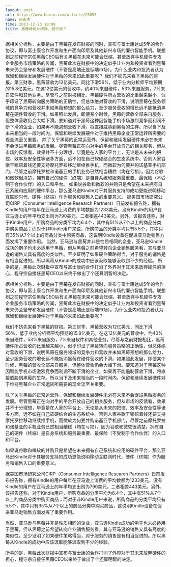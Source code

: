 ```yaml
---
layout: post
url: https://www.huxiu.com/article/25095
name: 孙永杰
time: 2013-12-23 10:09
title: 黑莓缘何业绩降、股价涨？
---
```

据相关分析称，主要是由于黑莓在发布财报的同时，宣布与富士康达成5年的合作协议，即与富士康合作开发和生产面向印尼及其他新兴市场的廉价智能手机。联想到之前程守宗任黑莓CEO后有关黑莓在未来可能会压缩，甚至放弃手机硬件专攻企业服务市场策略的传闻，黑莓此次在财报中的决定似乎让业内和投资者看到黑莓未来仍会坚守和发展硬件（不管是高端还是低端市场）。为什么业内和投资者认为保留和继续发展硬件对于黑莓的未来如此重要呢？ 我们不妨先来看下黑莓的财报。第三财季，黑莓营收为12亿美元，同比下滑56%，低于业内分析师平均预期的15.8亿美元。在这12亿美元的营收中，约40%来自硬件，53%来自服务，7%来自软件和其他业务。尽管与之前财报相比，黑莓硬件所占营收的比重越来越小，似乎印证了黑莓转向服务策略的正确性，但总体绝对营收的下滑，说明黑莓在服务领域的竞争力和营收并未如黑莓预想的那么给力，至少服务营收的增长远不能抵消黑莓在硬件营收的下滑。如果照此发展，即便某个时候，黑莓的营收全部来自服务，但整体营收仍会大幅下滑。要知道对于黑莓这种因智能手机市场激烈竞争而利润不断下滑的企业，如果再不能遏制营收下滑，将直接威胁到黑莓的生存。所以当下及未来相当的一段时间内，保留和继续发展硬件对于维持黑莓企业正常运转所需要的现金流至关重要。 除了关乎黑莓的正常运营外，保留和继续发展硬件未必在未来不会促进黑莓服务的发展。尽管黑莓正在向对手的平台开放自己的相关服务，但从市场的反馈看，效果并不十分理想，毕竟是在人家的平台上，无论是从未来的把控、效率及安全性等诸多方面，远不如在自己软硬结合的生态系统中。否则人家谷歌干嘛赔着钱还要支持摩托罗拉移动继续推手机，而微软为何要并购诺基亚手机部门，尽管之前摩托罗拉和诺基亚的手机业务已然相当糟糕（均在亏损）。因为谷歌和微软很清楚，拥有自己的硬件（终端）是自身系统和服务最重要、最保险（不受制于合作伙伴）的入口和平台。 如果说谷歌和微软的并购只是希望在未来拥有自己系统和应用的硬件平台，那么亚马逊Kindle对于其服务支持的成功更能说明移动互联网时代，硬件（终端）作为服务和销售入口的重要意义。 据美国市场研究公司CIRP（Consumer Intelligence Research Partners）日前发布报告称，拥有Kindle的用户每年在亚马逊上消费的平均数额为1233美元，没有Kindle的用户在亚马逊上的年平均支出则为790美元，二者相差443美元。另外，该报告还称，对于Kindle用户，所购商品的分类平均为6.4个，其中有51%从7个以上的商品分类中购买商品；而对于非Kindle用户来说，所购商品的分类平均只有5.5个，其中只有35%从7个以上的商品分类中购买商品，这说明Kindle设备在促进亚马逊销售方面发挥了重要作用。 当然，亚马逊与黑莓并非是性质相同的企业，亚马逊Kindle成功的例子也未必适用于黑莓，但从黑莓之前希望转向企业销售服务看，其与亚马逊的销售又具有高度的类似性。至少证明了如果硬件策略得当，对于服务的销售是有相当促进的。所以黑莓从Kindle的成功中应该汲取能够汲取到不少的经验。 所幸的是，黑莓此次财报中宣布与富士康的合作打消了外界对于其未来放弃硬件的担心，程守宗自接任黑莓CEO以来终于做出了个还算明智的决定。

据相关分析称，主要是由于黑莓在发布财报的同时，宣布与富士康达成5年的合作协议，即与富士康合作开发和生产面向印尼及其他新兴市场的廉价智能手机。联想到之前程守宗任黑莓CEO后有关黑莓在未来可能会压缩，甚至放弃手机硬件专攻企业服务市场策略的传闻，黑莓此次在财报中的决定似乎让业内和投资者看到黑莓未来仍会坚守和发展硬件（不管是高端还是低端市场）。为什么业内和投资者认为保留和继续发展硬件对于黑莓的未来如此重要呢？

我们不妨先来看下黑莓的财报。第三财季，黑莓营收为12亿美元，同比下滑56%，低于业内分析师平均预期的15.8亿美元。在这12亿美元的营收中，约40%来自硬件，53%来自服务，7%来自软件和其他业务。尽管与之前财报相比，黑莓硬件所占营收的比重越来越小，似乎印证了黑莓转向服务策略的正确性，但总体绝对营收的下滑，说明黑莓在服务领域的竞争力和营收并未如黑莓预想的那么给力，至少服务营收的增长远不能抵消黑莓在硬件营收的下滑。如果照此发展，即便某个时候，黑莓的营收全部来自服务，但整体营收仍会大幅下滑。要知道对于黑莓这种因智能手机市场激烈竞争而利润不断下滑的企业，如果再不能遏制营收下滑，将直接威胁到黑莓的生存。所以当下及未来相当的一段时间内，保留和继续发展硬件对于维持黑莓企业正常运转所需要的现金流至关重要。

除了关乎黑莓的正常运营外，保留和继续发展硬件未必在未来不会促进黑莓服务的发展。尽管黑莓正在向对手的平台开放自己的相关服务，但从市场的反馈看，效果并不十分理想，毕竟是在人家的平台上，无论是从未来的把控、效率及安全性等诸多方面，远不如在自己软硬结合的生态系统中。否则人家谷歌干嘛赔着钱还要支持摩托罗拉移动继续推手机，而微软为何要并购诺基亚手机部门，尽管之前摩托罗拉和诺基亚的手机业务已然相当糟糕（均在亏损）。因为谷歌和微软很清楚，拥有自己的硬件（终端）是自身系统和服务最重要、最保险（不受制于合作伙伴）的入口和平台。

如果说谷歌和微软的并购只是希望在未来拥有自己系统和应用的硬件平台，那么亚马逊Kindle对于其服务支持的成功更能说明移动互联网时代，硬件（终端）作为服务和销售入口的重要意义。

据美国市场研究公司CIRP（Consumer Intelligence Research Partners）日前发布报告称，拥有Kindle的用户每年在亚马逊上消费的平均数额为1233美元，没有Kindle的用户在亚马逊上的年平均支出则为790美元，二者相差443美元。另外，该报告还称，对于Kindle用户，所购商品的分类平均为6.4个，其中有51%从7个以上的商品分类中购买商品；而对于非Kindle用户来说，所购商品的分类平均只有5.5个，其中只有35%从7个以上的商品分类中购买商品，这说明Kindle设备在促进亚马逊销售方面发挥了重要作用。

当然，亚马逊与黑莓并非是性质相同的企业，亚马逊Kindle成功的例子也未必适用于黑莓，但从黑莓之前希望转向企业销售服务看，其与亚马逊的销售又具有高度的类似性。至少证明了如果硬件策略得当，对于服务的销售是有相当促进的。所以黑莓从Kindle的成功中应该汲取能够汲取到不少的经验。

所幸的是，黑莓此次财报中宣布与富士康的合作打消了外界对于其未来放弃硬件的担心，程守宗自接任黑莓CEO以来终于做出了个还算明智的决定。

